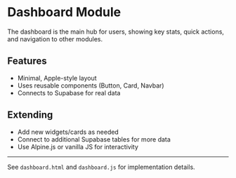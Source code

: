 # Dashboard Module

The dashboard is the main hub for users, showing key stats, quick actions, and navigation to other modules.

## Features
- Minimal, Apple-style layout
- Uses reusable components (Button, Card, Navbar)
- Connects to Supabase for real data

## Extending
- Add new widgets/cards as needed
- Connect to additional Supabase tables for more data
- Use Alpine.js or vanilla JS for interactivity

---

See `dashboard.html` and `dashboard.js` for implementation details. 
